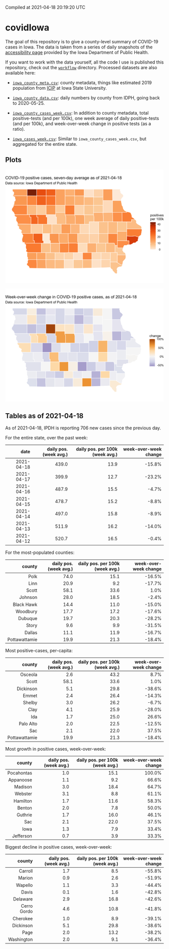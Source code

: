 Compiled at 2021-04-18 20:19:20 UTC

<!-- README.md is generated from README.Rmd. Please edit that file -->

# covidIowa

<!-- badges: start -->

<!-- badges: end -->

The goal of this repository is to give a county-level summary of
COVID-19 cases in Iowa. The data is taken from a series of daily
snapshots of the [accessibility
page](https://coronavirus.iowa.gov/pages/access) provided by the Iowa
Department of Public Health.

If you want to work with the data yourself, all the code I use is
published this repository, check out the [`workflow`](workflow)
directory. Processed datasets are also available here:

  - [`iowa_county_meta.csv`](https://raw.githubusercontent.com/ijlyttle/covidIowa/master/workflow/data/99-publish/iowa_county_meta.csv):
    county metadata, things like estimated 2019 population from
    [ICIP](https://www.icip.iastate.edu/tables/population/counties-estimates)
    at Iowa State University.

  - [`iowa_county_data.csv`](https://raw.githubusercontent.com/ijlyttle/covidIowa/master/workflow/data/99-publish/iowa_county_data.csv):
    daily numbers by county from IDPH, going back to 2020-05-25.

  - [`iowa_county_cases_week.csv`](https://raw.githubusercontent.com/ijlyttle/covidIowa/master/workflow/data/99-publish/iowa_county_data.csv):
    In addition to county metadata, total positive-tests (and per 100k),
    one week average of daily positive-tests (and per 100k), and
    week-over-week change in positive tests (as a ratio).

  - [`iowa_cases_week.csv`](https://raw.githubusercontent.com/ijlyttle/covidIowa/master/workflow/data/99-publish/iowa_cases_week.csv):
    Similar to `iowa_county_cases_week.csv`, but aggregated for the
    entire state.

## Plots

![](workflow/data/99-publish/iowa_cases.png)

![](workflow/data/99-publish/iowa_change.png)

## Tables as of 2021-04-18

As of 2021-04-18, IPDH is reporting 706 new cases since the previous
day.

For the entire state, over the past week:

|       date | daily pos. (week avg.) | daily pos. per 100k (week avg.) | week-over-week change |
| ---------: | ---------------------: | ------------------------------: | --------------------: |
| 2021-04-18 |                  439.0 |                            13.9 |               \-15.8% |
| 2021-04-17 |                  399.9 |                            12.7 |               \-23.2% |
| 2021-04-16 |                  487.9 |                            15.5 |                \-4.7% |
| 2021-04-15 |                  478.7 |                            15.2 |                \-8.8% |
| 2021-04-14 |                  497.0 |                            15.8 |                \-8.9% |
| 2021-04-13 |                  511.9 |                            16.2 |               \-14.0% |
| 2021-04-12 |                  520.7 |                            16.5 |                \-0.4% |

For the most-populated counties:

|        county | daily pos. (week avg.) | daily pos. per 100k (week avg.) | week-over-week change |
| ------------: | ---------------------: | ------------------------------: | --------------------: |
|          Polk |                   74.0 |                            15.1 |               \-16.5% |
|          Linn |                   20.9 |                             9.2 |               \-17.7% |
|         Scott |                   58.1 |                            33.6 |                  1.0% |
|       Johnson |                   28.0 |                            18.5 |                \-2.4% |
|    Black Hawk |                   14.4 |                            11.0 |               \-15.0% |
|      Woodbury |                   17.7 |                            17.2 |               \-17.6% |
|       Dubuque |                   19.7 |                            20.3 |               \-28.2% |
|         Story |                    9.6 |                             9.9 |               \-31.5% |
|        Dallas |                   11.1 |                            11.9 |               \-16.7% |
| Pottawattamie |                   19.9 |                            21.3 |               \-18.4% |

Most positive-cases, per-capita:

|        county | daily pos. (week avg.) | daily pos. per 100k (week avg.) | week-over-week change |
| ------------: | ---------------------: | ------------------------------: | --------------------: |
|       Osceola |                    2.6 |                            43.2 |                  8.7% |
|         Scott |                   58.1 |                            33.6 |                  1.0% |
|     Dickinson |                    5.1 |                            29.8 |               \-38.6% |
|         Emmet |                    2.4 |                            26.4 |               \-14.3% |
|        Shelby |                    3.0 |                            26.2 |                \-6.7% |
|          Clay |                    4.1 |                            25.9 |               \-28.0% |
|           Ida |                    1.7 |                            25.0 |                 26.6% |
|     Palo Alto |                    2.0 |                            22.5 |               \-12.5% |
|           Sac |                    2.1 |                            22.0 |                 37.5% |
| Pottawattamie |                   19.9 |                            21.3 |               \-18.4% |

Most growth in positive cases, week-over-week:

|     county | daily pos. (week avg.) | daily pos. per 100k (week avg.) | week-over-week change |
| ---------: | ---------------------: | ------------------------------: | --------------------: |
| Pocahontas |                    1.0 |                            15.1 |                100.0% |
|  Appanoose |                    1.1 |                             9.2 |                 66.6% |
|    Madison |                    3.0 |                            18.4 |                 64.7% |
|    Webster |                    3.1 |                             8.8 |                 61.1% |
|   Hamilton |                    1.7 |                            11.6 |                 58.3% |
|     Benton |                    2.0 |                             7.8 |                 50.0% |
|    Guthrie |                    1.7 |                            16.0 |                 46.1% |
|        Sac |                    2.1 |                            22.0 |                 37.5% |
|       Iowa |                    1.3 |                             7.9 |                 33.4% |
|  Jefferson |                    0.7 |                             3.9 |                 33.3% |

Biggest decline in positive cases, week-over-week:

|      county | daily pos. (week avg.) | daily pos. per 100k (week avg.) | week-over-week change |
| ----------: | ---------------------: | ------------------------------: | --------------------: |
|     Carroll |                    1.7 |                             8.5 |               \-55.8% |
|      Marion |                    0.9 |                             2.6 |               \-51.9% |
|     Wapello |                    1.1 |                             3.3 |               \-44.4% |
|       Davis |                    0.1 |                             1.6 |               \-42.8% |
|    Delaware |                    2.9 |                            16.8 |               \-42.6% |
| Cerro Gordo |                    4.6 |                            10.8 |               \-41.8% |
|    Cherokee |                    1.0 |                             8.9 |               \-39.1% |
|   Dickinson |                    5.1 |                            29.8 |               \-38.6% |
|        Page |                    2.0 |                            13.2 |               \-38.2% |
|  Washington |                    2.0 |                             9.1 |               \-36.4% |
